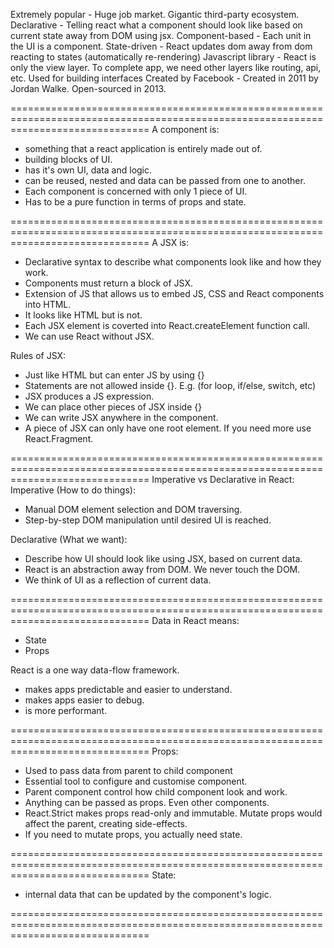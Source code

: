 Extremely popular - Huge job market. Gigantic third-party ecosystem.
Declarative - Telling react what a component should look like based on current state away from DOM using jsx.
Component-based - Each unit in the UI is a component.
State-driven - React updates dom away from dom reacting to states (automatically re-rendering)
Javascript library - React is only the view layer. To complete app, we need other layers like routing, api, etc.
Used for building interfaces
Created by Facebook - Created in 2011 by Jordan Walke. Open-sourced in 2013.

====================================================================================================================================
A component is:

- something that a react application is entirely made out of.
- building blocks of UI.
- has it's own UI, data and logic.
- can be reused, nested and data can be passed from one to another.
- Each component is concerned with only 1 piece of UI.
- Has to be a pure function in terms of props and state.

====================================================================================================================================
A JSX is:

- Declarative syntax to describe what components look like and how they work.
- Components must return a block of JSX.
- Extension of JS that allows us to embed JS, CSS and React components into HTML.
- It looks like HTML but is not.
- Each JSX element is coverted into React.createElement function call.
- We can use React without JSX.

Rules of JSX:

- Just like HTML but can enter JS by using {}
- Statements are not allowed inside {}. E.g. (for loop, if/else, switch, etc)
- JSX produces a JS expression.
- We can place other pieces of JSX inside {}
- We can write JSX anywhere in the component.
- A piece of JSX can only have one root element. If you need more use React.Fragment.

====================================================================================================================================
Imperative vs Declarative in React:
Imperative (How to do things):

- Manual DOM element selection and DOM traversing.
- Step-by-step DOM manipulation until desired UI is reached.

Declarative (What we want):

- Describe how UI should look like using JSX, based on current data.
- React is an abstraction away from DOM. We never touch the DOM.
- We think of UI as a reflection of current data.

====================================================================================================================================
Data in React means:

- State
- Props

React is a one way data-flow framework.

- makes apps predictable and easier to understand.
- makes apps easier to debug.
- is more performant.

====================================================================================================================================
Props:

- Used to pass data from parent to child component
- Essential tool to configure and customise component.
- Parent component control how child component look and work.
- Anything can be passed as props. Even other components.
- React.Strict makes props read-only and immutable. Mutate props would affect the parent, creating side-effects.
- If you need to mutate props, you actually need state.

====================================================================================================================================
State:

- internal data that can be updated by the component's logic.

====================================================================================================================================
